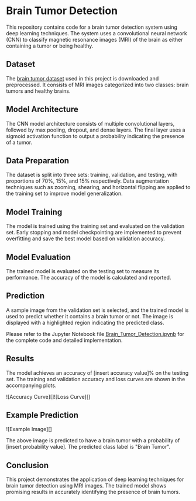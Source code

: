 # Brain Tumor Detection

This repository contains code for a brain tumor detection system using deep learning techniques. The system uses a convolutional neural network (CNN) to classify magnetic resonance images (MRI) of the brain as either containing a tumor or being healthy.

## Dataset

The [brain tumor dataset](https://www.dropbox.com/s/jztol5j7hvm2w96/brain_tumor%20data%20set.zip) used in this project is downloaded and preprocessed. It consists of MRI images categorized into two classes: brain tumors and healthy brains.

## Model Architecture

The CNN model architecture consists of multiple convolutional layers, followed by max pooling, dropout, and dense layers. The final layer uses a sigmoid activation function to output a probability indicating the presence of a tumor.

## Data Preparation

The dataset is split into three sets: training, validation, and testing, with proportions of 70%, 15%, and 15% respectively. Data augmentation techniques such as zooming, shearing, and horizontal flipping are applied to the training set to improve model generalization.

## Model Training

The model is trained using the training set and evaluated on the validation set. Early stopping and model checkpointing are implemented to prevent overfitting and save the best model based on validation accuracy.

## Model Evaluation

The trained model is evaluated on the testing set to measure its performance. The accuracy of the model is calculated and reported.

## Prediction

A sample image from the validation set is selected, and the trained model is used to predict whether it contains a brain tumor or not. The image is displayed with a highlighted region indicating the predicted class.

Please refer to the Jupyter Notebook file [Brain_Tumor_Detection.ipynb](https://colab.research.google.com/drive/1uXj2QMmNOCJVEAAXgIA7l4_Dk5CjpXbx) for the complete code and detailed implementation.

## Results

The model achieves an accuracy of [insert accuracy value]% on the testing set. The training and validation accuracy and loss curves are shown in the accompanying plots.

![Accuracy Curve][]![Loss Curve][]

## Example Prediction

![Example Image][]

The above image is predicted to have a brain tumor with a probability of [insert probability value]. The predicted class label is "Brain Tumor".

## Conclusion

This project demonstrates the application of deep learning techniques for brain tumor detection using MRI images. The trained model shows promising results in accurately identifying the presence of brain tumors.